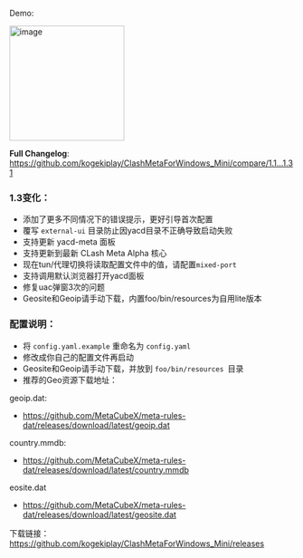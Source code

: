 Demo:

<img width="203" alt="image" src="https://user-images.githubusercontent.com/46434871/233369891-56dba6f1-529b-4248-a922-6cb9928e65c5.png">

**Full Changelog**: https://github.com/kogekiplay/ClashMetaForWindows_Mini/compare/1.1...1.31

### 1.3变化：

- 添加了更多不同情况下的错误提示，更好引导首次配置
- 覆写 `external-ui` 目录防止因yacd目录不正确导致启动失败
- 支持更新 yacd-meta 面板
- 支持更新到最新 CLash Meta Alpha 核心
- 现在tun/代理切换将读取配置文件中的值，请配置`mixed-port`
- 支持调用默认浏览器打开yacd面板
- 修复uac弹窗3次的问题
- Geosite和Geoip请手动下载，内置foo/bin/resources为自用lite版本

### 配置说明：
- 将 `config.yaml.example` 重命名为 `config.yaml `
- 修改成你自己的配置文件再启动
- Geosite和Geoip请手动下载，并放到 `foo/bin/resources `目录
- 推荐的Geo资源下载地址：

geoip.dat:
- https://github.com/MetaCubeX/meta-rules-dat/releases/download/latest/geoip.dat

country.mmdb:
- https://github.com/MetaCubeX/meta-rules-dat/releases/download/latest/country.mmdb

eosite.dat
- https://github.com/MetaCubeX/meta-rules-dat/releases/download/latest/geosite.dat


下载链接：
https://github.com/kogekiplay/ClashMetaForWindows_Mini/releases
